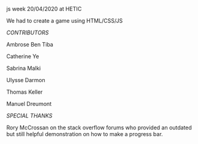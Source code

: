 js week 20/04/2020 at HETIC 

We had to create a game using HTML/CSS/JS

*CONTRIBUTORS*

Ambrose Ben Tiba

Catherine Ye

Sabrina Malki

Ulysse Darmon

Thomas Keller

Manuel Dreumont

*SPECIAL THANKS*

Rory McCrossan on the stack overflow forums who provided an outdated but still helpful demonstration on how to make a progress bar. 
